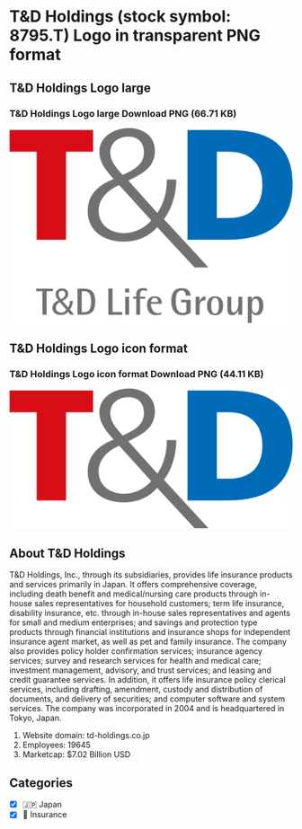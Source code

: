 # T&D Holdings (stock symbol: 8795.T) Logo in transparent PNG format

## T&D Holdings Logo large

### T&D Holdings Logo large Download PNG (66.71 KB)

![T&D Holdings Logo large Download PNG (66.71 KB)](/img/orig/8795.T_BIG-b4b384f9.png)

## T&D Holdings Logo icon format

### T&D Holdings Logo icon format Download PNG (44.11 KB)

![T&D Holdings Logo icon format Download PNG (44.11 KB)](/img/orig/8795.T-3fb07585.png)

## About T&D Holdings

T&D Holdings, Inc., through its subsidiaries, provides life insurance products and services primarily in Japan. It offers comprehensive coverage, including death benefit and medical/nursing care products through in-house sales representatives for household customers; term life insurance, disability insurance, etc. through in-house sales representatives and agents for small and medium enterprises; and savings and protection type products through financial institutions and insurance shops for independent insurance agent market, as well as pet and family insurance. The company also provides policy holder confirmation services; insurance agency services; survey and research services for health and medical care; investment management, advisory, and trust services; and leasing and credit guarantee services. In addition, it offers life insurance policy clerical services, including drafting, amendment, custody and distribution of documents, and delivery of securities; and computer software and system services. The company was incorporated in 2004 and is headquartered in Tokyo, Japan.

1. Website domain: td-holdings.co.jp
2. Employees: 19645
3. Marketcap: $7.02 Billion USD


## Categories
- [x] 🇯🇵 Japan
- [x] 🏦 Insurance
